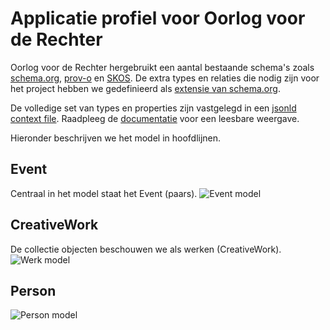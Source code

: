 # Applicatie profiel voor Oorlog voor de Rechter

Oorlog voor de Rechter hergebruikt een aantal bestaande schema's zoals [schema.org](http://schema.org), [prov-o](https://www.w3.org/TR/prov-o/) en [SKOS](https://www.w3.org/TR/2009/REC-skos-reference-20090818/). De extra types en relaties die nodig zijn voor het project hebben we gedefinieerd als [extensie van schema.org](./schema_ext-indischerfgoed.ttl). 

De volledige set van types en properties zijn vastgelegd in een [jsonld context file](./jsonldcontext.jsonld). Raadpleeg de [documentatie](https://indischerfgoed.github.io/schema/) voor een leesbare weergave.

Hieronder beschrijven we het model in hoofdlijnen. 

## Event
Centraal in het model staat het Event (paars). 
![Event model](./assets/event_model.jpg "Event model")

## CreativeWork
De collectie objecten beschouwen we als werken (CreativeWork). 
![Werk model](./assets/work_model.jpg "Werk model")

## Person
![Person model](./assets/person_model.jpg "Person model")

